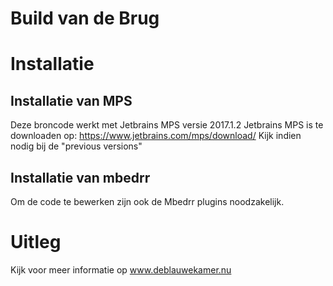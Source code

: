 Build van de Brug
======================================================

# Installatie
## Installatie van MPS
Deze broncode werkt met Jetbrains MPS versie 2017.1.2 
Jetbrains MPS is te downloaden op: https://www.jetbrains.com/mps/download/
Kijk indien nodig bij de "previous versions"

## Installatie van mbedrr
Om de code te bewerken zijn ook de Mbedrr plugins noodzakelijk. 

# Uitleg
Kijk voor meer informatie op www.deblauwekamer.nu


